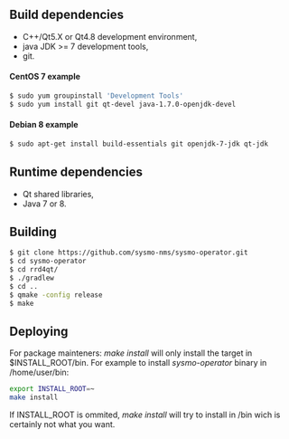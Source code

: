 Build dependencies
------------------
- C++/Qt5.X or Qt4.8 development environment,
- java JDK >= 7 development tools,
- git.

#### CentOS 7 example
```sh
$ sudo yum groupinstall 'Development Tools'
$ sudo yum install git qt-devel java-1.7.0-openjdk-devel
```

#### Debian 8 example
```sh
$ sudo apt-get install build-essentials git openjdk-7-jdk qt-jdk
```

Runtime dependencies
--------------------
- Qt shared libraries,
- Java 7 or 8.

Building
--------
```sh
$ git clone https://github.com/sysmo-nms/sysmo-operator.git
$ cd sysmo-operator
$ cd rrd4qt/
$ ./gradlew
$ cd ..
$ qmake -config release
$ make
```

Deploying
---------
For package mainteners: *make install* will only install the target in $INSTALL_ROOT/bin. For example to install *sysmo-operator* binary in /home/user/bin:
```sh
export INSTALL_ROOT=~
make install
```
If INSTALL_ROOT is ommited, *make install* will try to install in /bin wich is certainly not what you want.
